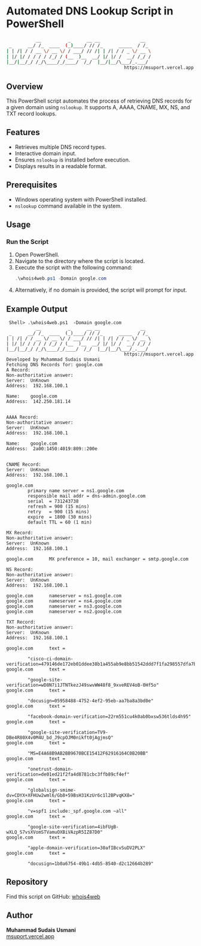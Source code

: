 # Automated DNS Lookup Script in PowerShell
```bash
           __          _      __ __               __  
 _      __/ /_  ____  (_)____/ // /_      _____  / /_ 
| | /| / / __ \/ __ \/ / ___/ // /| | /| / / _ \/ __ \
| |/ |/ / / / / /_/ / (__  )__  __/ |/ |/ /  __/ /_/ /
|__/|__/_/ /_/\____/_/____/  /_/  |__/|__/\___/_.___/ 
                                            https://msuport.vercel.app
```
## Overview
This PowerShell script automates the process of retrieving DNS records for a given domain using `nslookup`. It supports A, AAAA, CNAME, MX, NS, and TXT record lookups.

## Features
- Retrieves multiple DNS record types.
- Interactive domain input.
- Ensures `nslookup` is installed before execution.
- Displays results in a readable format.

## Prerequisites
- Windows operating system with PowerShell installed.
- `nslookup` command available in the system.

## Usage
### Run the Script
1. Open PowerShell.
2. Navigate to the directory where the script is located.
3. Execute the script with the following command:
   ```powershell
   .\whois4web.ps1 -Domain google.com
   ```
4. Alternatively, if no domain is provided, the script will prompt for input.

## Example Output
```
 Shell> .\whois4web.ps1  -Domain google.com
           __          _      __ __               __  
 _      __/ /_  ____  (_)____/ // /_      _____  / /_ 
| | /| / / __ \/ __ \/ / ___/ // /| | /| / / _ \/ __ \
| |/ |/ / / / / /_/ / (__  )__  __/ |/ |/ /  __/ /_/ /
|__/|__/_/ /_/\____/_/____/  /_/  |__/|__/\___/_.___/
                                            https://msuport.vercel.app
Developed by Muhammad Sudais Usmani
Fetching DNS Records for: google.com
A Record:
Non-authoritative answer:
Server:  UnKnown
Address:  192.168.100.1

Name:    google.com
Address:  142.250.181.14


AAAA Record:
Non-authoritative answer:
Server:  UnKnown
Address:  192.168.100.1

Name:    google.com
Address:  2a00:1450:4019:809::200e


CNAME Record:
Server:  UnKnown
Address:  192.168.100.1

google.com
        primary name server = ns1.google.com
        responsible mail addr = dns-admin.google.com
        serial  = 731243738
        refresh = 900 (15 mins)
        retry   = 900 (15 mins)
        expire  = 1800 (30 mins)
        default TTL = 60 (1 min)

MX Record:
Non-authoritative answer:
Server:  UnKnown
Address:  192.168.100.1

google.com      MX preference = 10, mail exchanger = smtp.google.com

NS Record:
Non-authoritative answer:
Server:  UnKnown
Address:  192.168.100.1

google.com      nameserver = ns1.google.com
google.com      nameserver = ns4.google.com
google.com      nameserver = ns3.google.com
google.com      nameserver = ns2.google.com

TXT Record:
Non-authoritative answer:
Server:  UnKnown
Address:  192.168.100.1

google.com      text =

        "cisco-ci-domain-verification=479146de172eb01ddee38b1a455ab9e8bb51542ddd7f1fa298557dfa7b22d963"
google.com      text =

        "google-site-verification=wD8N7i1JTNTkezJ49swvWW48f8_9xveREV4oB-0Hf5o"
google.com      text =

        "docusign=05958488-4752-4ef2-95eb-aa7ba8a3bd0e"
google.com      text =

        "facebook-domain-verification=22rm551cu4k0ab0bxsw536tlds4h95"
google.com      text =

        "google-site-verification=TV9-DBe4R80X4v0M4U_bd_J9cpOJM0nikft0jAgjmsQ"
google.com      text =

        "MS=E4A68B9AB2BB9670BCE15412F62916164C0B20BB"
google.com      text =

        "onetrust-domain-verification=de01ed21f2fa4d8781cbc3ffb89cf4ef"
google.com      text =

        "globalsign-smime-dv=CDYX+XFHUw2wml6/Gb8+59BsH31KzUr6c1l2BPvqKX8="
google.com      text =

        "v=spf1 include:_spf.google.com ~all"
google.com      text =

        "google-site-verification=4ibFUgB-wXLQ_S7vsXVomSTVamuOXBiVAzpR5IZ87D0"
google.com      text =

        "apple-domain-verification=30afIBcvSuDV2PLX"
google.com      text =

        "docusign=1b0a6754-49b1-4db5-8540-d2c12664b289"

```

## Repository
Find this script on GitHub: [whois4web](https://github.com/Dit-Developers/whois4web)

## Author
**Muhammad Sudais Usmani**  
[msuport.vercel.app](https://msuport.vercel.app)
